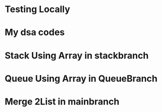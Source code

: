 # Testing Locally
# My dsa codes 
# Stack Using Array in stackbranch
# Queue Using Array in QueueBranch
# Merge 2List in mainbranch